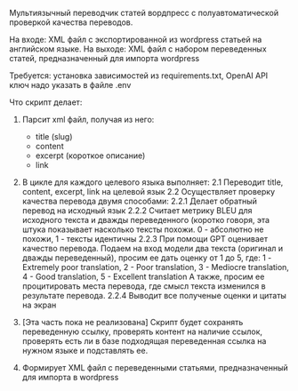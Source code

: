 Мультиязычный переводчик статей вордпресс с полуавтоматической проверкой качества переводов.

На входе: XML файл с экспортированной из wordpress статьей на английском языке.
На выходе: XML файл с набором переведенных статей, предназначенный для импорта wordpress

Требуется: установка зависимостей из requirements.txt, OpenAI API ключ надо указать в файле .env

Что скрипт делает:
1. Парсит xml файл, получая из него:
    - title (slug)
    - content
    - excerpt (короткое описание)
    - link
2. В цикле для каждого целевого языка выполняет:
    2.1 Переводит title, content, excerpt, link на целевой язык
    2.2 Осуществляет проверку качества перевода двумя способами:
        2.2.1 Делает обратный перевод на исходный язык
        2.2.2 Считает метрику BLEU для исходного текста и дважды переведенного (коротко говоря, эта
              штука показывает насколько тексты похожи. 0 - абсолютно не похожи, 1 - тексты идентичны
        2.2.3 При помощи GPT оценивает качество перевода. Подаем на вход модели два текста (оригинал и
              дважды переведенный), просим ее дать оценку от 1 до 5, где:
              1 - Extremely poor translation,
              2 - Poor translation,
              3 - Mediocre translation,
              4 - Good translation,
              5 - Excellent translation
              А также, просим ее процитировать места перевода, где смысл текста изменился в результате
              перевода.
        2.2.4 Выводит все полученые оценки и цитаты на экран

 3. [Эта часть пока не реализована] Скрипт будет сохранять переведенную ссылку, проверять контент на наличие
    ссылок, проверять есть ли в базе подходящая переведенная ссылка на нужном языке и подставлять ее.

 4. Формирует XML файл с переведенными статьями, предназначенный для импорта в wordpress

